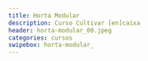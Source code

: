 ```yaml
---
title: Horta Modular
description: Curso Cultivar [en]caixa
header: horta-modular_00.jpeg 
categories: cursos
swipebox: horta-modular_
---
```

